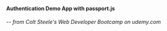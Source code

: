 #### Authentication Demo App with passport.js
###### -- from Colt Steele's Web Developer Bootcamp on udemy.com 